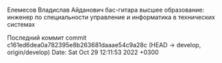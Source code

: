 Елемесов Владислав Айданович
бас-гитара
высшее образование: инженер по специальности управление и информатика в технических системах

Последний коммит
commit c161ed6dea0a782395e8b263681daaae54c9a28c (HEAD -> develop, origin/develop)
Date:   Sat Oct 29 12:11:53 2022 +0300